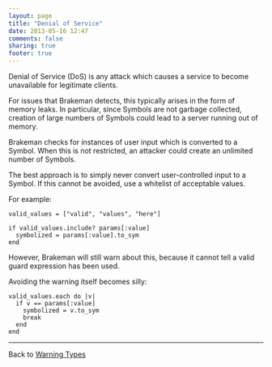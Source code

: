 ```yaml
---
layout: page
title: "Denial of Service"
date: 2013-05-16 12:47
comments: false
sharing: true
footer: true
---
```


Denial of Service (DoS) is any attack which causes a service to become unavailable for legitimate clients.

For issues that Brakeman detects, this typically arises in the form of memory leaks. In particular, since Symbols are not garbage collected, creation of large numbers of Symbols could lead to a server running out of memory.

Brakeman checks for instances of user input which is converted to a Symbol. When this is not restricted, an attacker could create an unlimited number of Symbols.

The best approach is to simply never convert user-controlled input to a Symbol. If this cannot be avoided, use a whitelist of acceptable values.

For example:

    valid_values = ["valid", "values", "here"]

    if valid_values.include? params[:value]
      symbolized = params[:value].to_sym
    end

However, Brakeman will still warn about this, because it cannot tell a valid guard expression has been used.

Avoiding the warning itself becomes silly:

    valid_values.each do |v|
      if v == params[:value]
        symbolized = v.to_sym
        break
      end
    end
---

Back to [Warning Types](/docs/warning_types)
